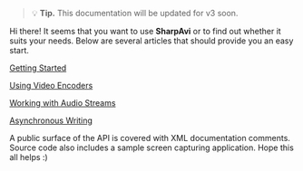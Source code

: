 > :bulb: **Tip.** This documentation will be updated for v3 soon.

Hi there!
It seems that you want to use **SharpAvi** or to find out whether it suits your needs.
Below are several articles that should provide you an easy start. 

[Getting Started](getting-started.md)

[Using Video Encoders](using-video-encoders.md)

[Working with Audio Streams](working-with-audio-streams.md)

[Asynchronous Writing](asynchronous-writing.md)

A public surface of the API is covered with XML documentation comments. Source code also includes a sample screen capturing application. Hope this all helps :)
